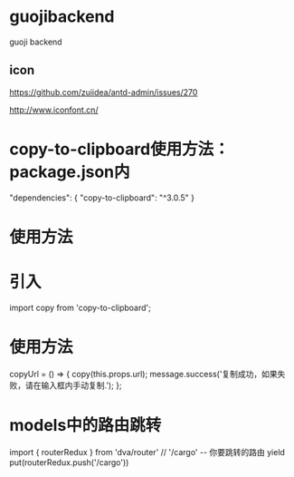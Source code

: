 # guojibackend

guoji backend

## icon

https://github.com/zuiidea/antd-admin/issues/270

http://www.iconfont.cn/


# copy-to-clipboard使用方法：package.json内
"dependencies": {
    "copy-to-clipboard": "^3.0.5"
}

# 使用方法
# 引入
import copy from 'copy-to-clipboard';

# 使用方法
copyUrl = () => {
    copy(this.props.url);
    message.success('复制成功，如果失败，请在输入框内手动复制.');
};

# models中的路由跳转

import { routerRedux } from 'dva/router'
// '/cargo' -- 你要跳转的路由
yield put(routerRedux.push('/cargo'))
